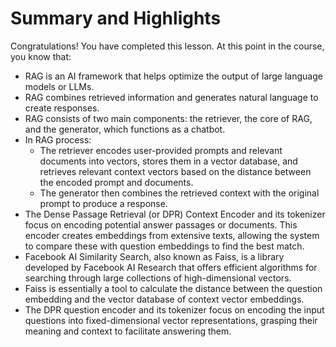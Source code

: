 # Summary and Highlights

Congratulations! You have completed this lesson. At this point in the course, you know that: 

* RAG is an AI framework that helps optimize the output of large language models or LLMs.
* RAG combines retrieved information and generates natural language to create responses.
* RAG consists of two main components: the retriever, the core of RAG, and the generator, which functions as a chatbot.
* In RAG process: 
  * The retriever encodes user-provided prompts and relevant documents into vectors, stores them in a vector database, and retrieves relevant context vectors based on the distance between the encoded prompt and documents.
  * The generator then combines the retrieved context with the original prompt to produce a response.  
* The Dense Passage Retrieval (or DPR) Context Encoder and its tokenizer focus on encoding potential answer passages or documents. This encoder creates embeddings from extensive texts, allowing the system to compare these with question embeddings to find the best match.
* Facebook AI Similarity Search, also known as Faiss, is a library developed by Facebook AI Research that offers efficient algorithms for searching through large collections of high-dimensional vectors.
* Faiss is essentially a tool to calculate the distance between the question embedding and the vector database of context vector embeddings.
* The DPR question encoder and its tokenizer focus on encoding the input questions into fixed-dimensional vector representations, grasping their meaning and context to facilitate answering them.
